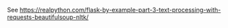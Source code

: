 See <https://realpython.com/flask-by-example-part-3-text-processing-with-requests-beautifulsoup-nltk/>
